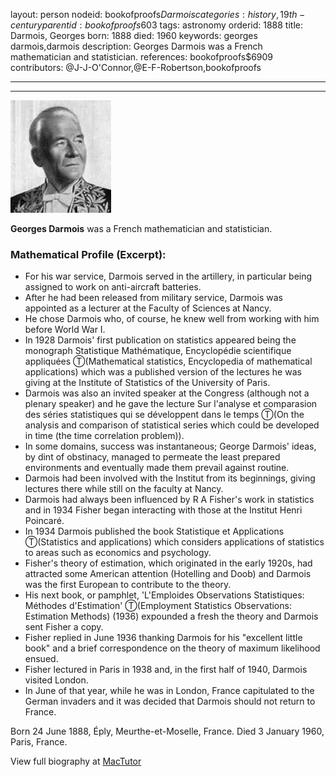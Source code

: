 layout: person
nodeid: bookofproofs$Darmois
categories: history,19th-century
parentid: bookofproofs$603
tags: astronomy
orderid: 1888
title: Darmois, Georges
born: 1888
died: 1960
keywords: georges darmois,darmois
description: Georges Darmois was a French mathematician and statistician.
references: bookofproofs$6909
contributors: @J-J-O'Connor,@E-F-Robertson,bookofproofs

---



---

![Darmois.jpg](https://github.com/bookofproofs/bookofproofs.github.io/blob/main/_sources/_assets/images/portraits/Darmois.jpg?raw=true)

**Georges Darmois**  was a French mathematician and statistician.

### Mathematical Profile (Excerpt):
* For his war service, Darmois served in the artillery, in particular being assigned to work on anti-aircraft batteries.
* After he had been released from military service, Darmois was appointed as a lecturer at the Faculty of Sciences at Nancy.
* He chose Darmois who, of course, he knew well from working with him before World War I.
* In 1928 Darmois' first publication on statistics appeared being the monograph Statistique Mathématique, Encyclopédie scientifique appliquées Ⓣ(Mathematical statistics,  Encyclopedia of mathematical applications) which was a published version of the lectures he was giving at the Institute of Statistics of the University of Paris.
* Darmois was also an invited speaker at the Congress (although not a plenary speaker) and he gave the lecture Sur l'analyse et comparasion des séries statistiques qui se développent dans le temps Ⓣ(On the analysis and comparison of statistical series which could be developed in time (the time correlation problem)).
* In some domains, success was instantaneous; George Darmois' ideas, by dint of obstinacy, managed to permeate the least prepared environments and eventually made them prevail against routine.
* Darmois had been involved with the Institut from its beginnings, giving lectures there while still on the faculty at Nancy.
* Darmois had always been influenced by R A Fisher's work in statistics and in 1934 Fisher began interacting with those at the Institut Henri Poincaré.
* In 1934 Darmois published the book Statistique et Applications Ⓣ(Statistics and applications) which considers applications of statistics to areas such as economics and psychology.
* Fisher's theory of estimation, which originated in the early 1920s, had attracted some American attention (Hotelling and Doob) and Darmois was the first European to contribute to the theory.
* His next book, or pamphlet, 'L'Emploides Observations Statistiques: Méthodes d'Estimation'  Ⓣ(Employment Statistics Observations: Estimation Methods) (1936) expounded a fresh the theory and Darmois sent Fisher a copy.
* Fisher replied in June 1936 thanking Darmois for his "excellent little book" and a brief correspondence on the theory of maximum likelihood ensued.
* Fisher lectured in Paris in 1938 and, in the first half of 1940, Darmois visited London.
* In June of that year, while he was in London, France capitulated to the German invaders and it was decided that Darmois should not return to France.

Born 24 June 1888, Éply, Meurthe-et-Moselle, France. Died 3 January 1960, Paris, France.

View full biography at [MacTutor](https://mathshistory.st-andrews.ac.uk/Biographies/Darmois/)
